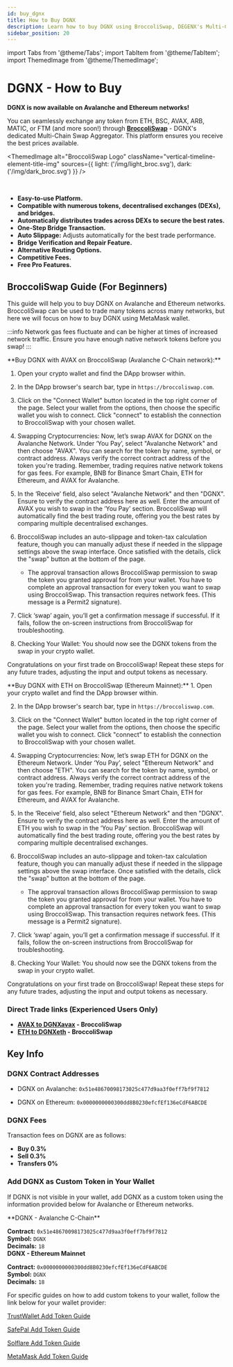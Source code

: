 ```yaml
---
id: buy_dgnx
title: How to Buy DGNX
description: Learn how to buy DGNX using BroccoliSwap, DEGENX's Multi-Chain Swap Aggregator.
sidebar_position: 20
---
```

import Tabs from '@theme/Tabs';
import TabItem from '@theme/TabItem';
import ThemedImage from '@theme/ThemedImage';


# DGNX - How to Buy

**DGNX is now available on Avalanche and Ethereum networks!**

You can seamlessly exchange any token from ETH, BSC, AVAX, ARB, MATIC, or FTM (and more soon!) through **[BroccoliSwap](https://broccoliswap.com)** - DGNX's dedicated Multi-Chain Swap Aggregator. This platform ensures you receive the best prices available.

<ThemedImage
  alt="BroccoliSwap Logo"
  className="vertical-timeline-element-title-img"
  sources={{
    light: ('/img/light_broc.svg'),
    dark: ('/img/dark_broc.svg')
  }}
/>

<br/>

- **Easy-to-use Platform.**
- **Compatible with numerous tokens, decentralised exchanges (DEXs), and bridges.**
- **Automatically distributes trades across DEXs to secure the best rates.**
- **One-Step Bridge Transaction.**
- **Auto Slippage:** Adjusts automatically for the best trade performance.
- **Bridge Verification and Repair Feature.**
- **Alternative Routing Options.**
- **Competitive Fees.**
- **Free Pro Features.**


## BroccoliSwap Guide (For Beginners)
This guide will help you to buy DGNX on Avalanche and Ethereum networks. BroccoliSwap can be used to trade many tokens across many networks, but here we will focus on how to buy DGNX using MetaMask wallet.

:::info
Network gas fees fluctuate and can be higher at times of increased network traffic. Ensure you have enough native network tokens before you swap!
:::

<Tabs>
  <TabItem value="Avalanche" label="Buy DGNX on Avalanche" default>
  **Buy DGNX with AVAX on BroccoliSwap (Avalanche C-Chain network):**

1. Open your crypto wallet and find the DApp browser within.

2. In the DApp browser's search bar, type in `https://broccoliswap.com`.

3. Click on the "Connect Wallet" button located in the top right corner of the page. Select your wallet from the options, then choose the specific wallet you wish to connect. Click "connect" to establish the connection to BroccoliSwap with your chosen wallet.

4. Swapping Cryptocurrencies: Now, let’s swap AVAX for DGNX on the Avalanche Network.
Under ‘You Pay’, select "Avalanche Network" and then choose "AVAX". You can search for the token by name, symbol, or contract address. Always verify the correct contract address of the token you're trading.
Remember, trading requires native network tokens for gas fees. For example, BNB for Binance Smart Chain, ETH for Ethereum, and AVAX for Avalanche.

5. In the ‘Receive’ field, also select "Avalanche Network" and then "DGNX". Ensure to verify the contract address here as well. Enter the amount of AVAX you wish to swap in the ‘You Pay’ section. BroccoliSwap will automatically find the best trading route, offering you the best rates by comparing multiple decentralised exchanges.

6. BroccoliSwap includes an auto-slippage and token-tax calculation feature, though you can manually adjust these if needed in the slippage settings above the swap interface. Once satisfied with the details, click the "swap" button at the bottom of the page. 
    - The approval transaction allows BroccoliSwap permission to swap the token you granted approval for from your wallet. You have to complete an approval transaction for every token you want to swap using BroccoliSwap. This transaction requires network fees. (This message is a Permit2 signature).

7. Click ‘swap’ again, you’ll get a confirmation message if successful. If it fails, follow the on-screen instructions from BroccoliSwap for troubleshooting.

8. Checking Your Wallet: You should now see the DGNX tokens from the swap in your crypto wallet.

Congratulations on your first trade on BroccoliSwap! Repeat these steps for any future trades, adjusting the input and output tokens as necessary.


  </TabItem>
  <TabItem value="Ethereum" label="Buy DGNX on Ethereum">
  **Buy DGNX with ETH on BroccoliSwap (Ethereum Mainnet):**
1. Open your crypto wallet and find the DApp browser within.

2. In the DApp browser's search bar, type in `https://broccoliswap.com`.

3. Click on the "Connect Wallet" button located in the top right corner of the page. Select your wallet from the options, then choose the specific wallet you wish to connect. Click "connect" to establish the connection to BroccoliSwap with your chosen wallet.

4. Swapping Cryptocurrencies: Now, let’s swap ETH for DGNX on the Ethereum Network.
Under ‘You Pay’, select "Ethereum Network" and then choose "ETH". You can search for the token by name, symbol, or contract address. Always verify the correct contract address of the token you're trading.
Remember, trading requires native network tokens for gas fees. For example, BNB for Binance Smart Chain, ETH for Ethereum, and AVAX for Avalanche.

5. In the ‘Receive’ field, also select "Ethereum Network" and then "DGNX". Ensure to verify the contract address here as well. Enter the amount of ETH you wish to swap in the ‘You Pay’ section. BroccoliSwap will automatically find the best trading route, offering you the best rates by comparing multiple decentralised exchanges.

6. BroccoliSwap includes an auto-slippage and token-tax calculation feature, though you can manually adjust these if needed in the slippage settings above the swap interface. Once satisfied with the details, click the "swap" button at the bottom of the page. 
    - The approval transaction allows BroccoliSwap permission to swap the token you granted approval for from your wallet. You have to complete an approval transaction for every token you want to swap using BroccoliSwap. This transaction requires network fees. (This message is a Permit2 signature).

7. Click ‘swap’ again, you’ll get a confirmation message if successful. If it fails, follow the on-screen instructions from BroccoliSwap for troubleshooting.

8. Checking Your Wallet: You should now see the DGNX tokens from the swap in your crypto wallet.

Congratulations on your first trade on BroccoliSwap! Repeat these steps for any future trades, adjusting the input and output tokens as necessary.


  </TabItem>
</Tabs>


### Direct Trade links (Experienced Users Only)
- **[AVAX to DGNXavax](https://broccoliswap.com/?swap=5-AVAX-to-DGNX) - BroccoliSwap**
- **[ETH to DGNXeth](https://broccoliswap.com/?swap=0.1-ETH-to-DGNX-1) - BroccoliSwap**

## Key Info

### DGNX Contract Addresses

- DGNX on Avalanche: `0x51e48670098173025c477d9aa3f0eff7bf9f7812`

- DGNX on Ethereum: `0x0000000000300dd8B0230efcfEf136eCdF6ABCDE`

### DGNX Fees
Transaction fees on DGNX are as follows:  
- **Buy 0.3%**   
- **Sell 0.3%**   
- **Transfers 0%**  


### Add DGNX as Custom Token in Your Wallet
If DGNX is not visible in your wallet, add DGNX as a custom token using the information provided below for Avalanche or Ethereum networks.

<Tabs>
  <TabItem value="DGNXavax" label="Avalanche" default>
**DGNX - Avalanche C-Chain**   

**Contract:** `0x51e48670098173025c477d9aa3f0eff7bf9f7812`  
**Symbol:** `DGNX`  
**Decimals:** `18`  
  </TabItem>
  <TabItem value="DGNXeth" label="Ethereum">
**DGNX - Ethereum Mainnet**  

**Contract:** `0x0000000000300dd8B0230efcfEf136eCdF6ABCDE`  
**Symbol:** `DGNX`  
**Decimals:** `18`  
  </TabItem>
</Tabs>

For specific guides on how to add custom tokens to your wallet, follow the link below for your wallet provider:

[TrustWallet Add Token Guide](https://community.trustwallet.com/t/how-to-add-a-custom-token/213)

[SafePal Add Token Guide](https://docs.safepal.io/safepal-app/token-coin-management/add-delete-coin)

[Solflare Add Token Guide](https://help.solflare.com/en/articles/6364564-adding-a-new-asset-token-and-closing-a-token-account)

[MetaMask Add Token Guide](https://support.metamask.io/hc/en-us/articles/360015489031-How-to-display-tokens-in-MetaMask)